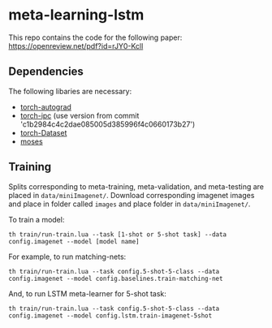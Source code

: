 # meta-learning-lstm
This repo contains the code for the following paper:
https://openreview.net/pdf?id=rJY0-Kcll 

## Dependencies
The following libaries are necessary:
* [torch-autograd](https://github.com/twitter/torch-autograd)
* [torch-ipc](https://github.com/twitter/torch-ipc) (use version from commit 'c1b2984c4c2dae085005d385996f4c0660173b27')
* [torch-Dataset](https://github.com/twitter/torch-dataset)
* [moses](https://github.com/Yonaba/Moses)

## Training
Splits corresponding to meta-training, meta-validation, and meta-testing are 
placed in `data/miniImagenet/`. Download corresponding imagenet images and
place in folder called `images` and place folder in `data/miniImagenet/`.

To train a model:
```
th train/run-train.lua --task [1-shot or 5-shot task] --data config.imagenet --model [model name]
```

For example, to run matching-nets:
```
th train/run-train.lua --task config.5-shot-5-class --data config.imagenet --model config.baselines.train-matching-net
```

And, to run LSTM meta-learner for 5-shot task:
```
th train/run-train.lua --task config.5-shot-5-class --data config.imagenet --model config.lstm.train-imagenet-5shot
```
